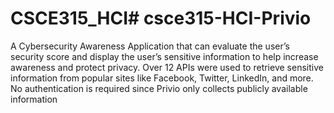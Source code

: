 # CSCE315_HCI# csce315-HCI-Privio

A Cybersecurity Awareness Application that can evaluate the user’s security score and display the user’s sensitive information to help increase awareness and protect privacy. Over 12 APIs were used to retrieve sensitive information from popular sites like Facebook, Twitter, LinkedIn, and more. No authentication is required since Privio only collects publicly available information
